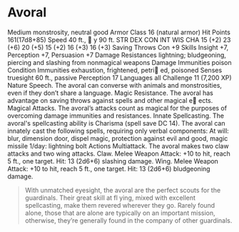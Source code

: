 # Avoral
Medium monstrosity, neutral good
Armor Class 16 (natural armor)
Hit Points 161(17d8+85)
Speed 40 ft.,  y 90 ft.
STR DEX CON INT WIS CHA
15 (+2) 23 (+6) 20 (+5) 15 (+2) 16 (+3) 16 (+3)
Saving Throws Con +9
Skills Insight +7, Perception +7, Persuasion +7
Damage Resistances lightning; bludgeoning, piercing and
slashing from nonmagical weapons
Damage Immunities poison
Condition Immunities exhaustion, frightened, petri ed,
poisoned
Senses truesight 60 ft., passive Perception 17
Languages all
Challenge 11 (7,200 XP)
Nature Speech. The avoral can converse with animals and
monstrosities, even if they don’t share a language.
Magic Resistance. The avoral has advantage on saving throws
against spells and other magical e ects.
Magical Attacks. The avoral’s attacks count as magical for the
purposes of overcoming damage immunities and resistances.
Innate Spellcasting. The avoral's spellcasting ability is
Charisma (spell save DC 14). The avoral can innately cast the
following spells, requiring only verbal components:
At will: blur, dimension door, dispel magic, protection against evil
and good, magic missile
1/day: lightning bolt
Actions
Multiattack. The avoral makes two claw attacks and two wing
attacks.
Claw. Melee Weapon Attack: +10 to hit, reach 5 ft., one target.
Hit: 13 (2d6+6) slashing damage.
Wing. Melee Weapon Attack: +10 to hit, reach 5 ft., one target.
Hit: 13 (2d6+6) bludgeoning damage.

> With unmatched eyesight, the avoral are the perfect
scouts for the guardinals. Their great skill at fl ying,
mixed with excellent spellcasting, make them revered
wherever they go. Rarely found alone, those that are
alone are typically on an important mission, otherwise,
they’re generally found in the company of other
guardinals.